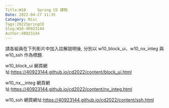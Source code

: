 ```yaml
---
Title:W10     Spring CD 課程
Date: 2022-04-27 11:35
Category: Misc
Tags:2022SpringCD
Slug:W10-40923144
Author:40923144
---
```


請各組員在下列影片中加入註解說明後, 分別以 w10_block_ui、w10_nx_integ 與 w10_ssh 作為標題.

w10_block_ui
網頁網址:https://40923144.github.io/cd2022/content/block_ui.html

w10_nx__integ
網頁網址:https://40923144.github.io/cd2022/content/nx_integ.html

w10_ssh
網頁網址:https://40923144.github.io/cd2022/content/ssh.html